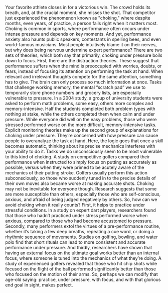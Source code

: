 Your favorite athlete  closes in for a victorious win. The crowd holds its breath, and, at the crucial moment, she misses the shot. That competitor just experienced  the phenomenon known as "choking," where despite months,  even years, of practice, a person fails right when it matters most. Choking is common in sports, where performance often occurs  under intense pressure and depends on key moments. And yet, performance anxiety  also haunts public speakers, contestants in spelling bees, and even world-famous musicians. Most people intuitively blame it on their nerves, but why does being nervous  undermine expert performance? There are two sets of theories, which both say that primarily, choking  under pressure boils down to focus. First, there are the distraction theories. These suggest that performance suffers  when the mind is preoccupied with worries, doubts, or fears, instead of focusing its attention on performing the task at hand. When relevant and irrelevant thoughts  compete for the same attention, something has to give. The brain can only process  so much information at once. Tasks that challenge working memory, the mental “scratch pad” we use to temporarily store phone numbers  and grocery lists, are especially vulnerable to pressure. In a 2004 study,  a group of university students were asked to perform math problems, some easy, others more complex  and memory-intensive. Half the students completed both problem types with nothing at stake, while the others completed them  when calm and under pressure. While everyone did well  on the easy problems, those who were stressed  performed worse on the more difficult,  memory-intensive tasks. Explicit monitoring theories make up  the second group of explanations for choking under pressure. They’re concerned with how pressure can cause people to overanalyze the task at hand. Here, the logic goes that  once a skill becomes automatic, thinking about its precise mechanics  interferes with your ability to do it. Tasks we do unconsciously seem to be most vulnerable to this kind of choking. A study on competitive golfers compared  their performance when instructed to simply focus on putting as accurately as possible, versus when they were primed  to be acutely aware of the mechanics of their putting stroke. Golfers usually perform  this action subconsciously, so those who suddenly tuned in  to the precise details of their own moves also became worse  at making accurate shots. Choking may not be inevitable  for everyone though. Research suggests that some are more susceptible than others, especially those who are self-conscious, anxious, and afraid of being judged  negatively by others. So, how can we avoid choking  when it really counts? First, it helps to practice  under stressful conditions. In a study on expert dart players, researchers found that those  who hadn’t practiced under stress performed worse when anxious, compared to those who had  become accustomed to pressure. Secondly, many performers extol the  virtues of a pre-performance routine, whether it’s taking a few deep breaths, repeating a cue word, or doing a rhythmic sequence of movements. Studies on golfing, bowling,  and water polo find that short rituals can lead  to more consistent and accurate performance under pressure. And thirdly, researchers have shown that having an external focus  on the ultimate goal works better than an internal focus, where someone is tuned into the mechanics  of what they’re doing. A study of experienced golfers revealed  that those who hit chip shots while focused on the flight of the ball performed significantly better than those who focused on the motion of their arms. So, perhaps we can modify  that age-old saying: practice, under pressure, with focus, and with that glorious end goal in sight, makes perfect. 